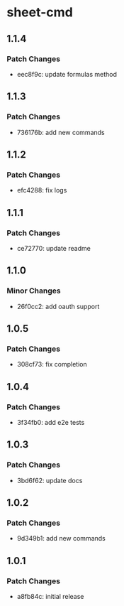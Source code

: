 # sheet-cmd

## 1.1.4

### Patch Changes

- eec8f9c: update formulas method

## 1.1.3

### Patch Changes

- 736176b: add new commands

## 1.1.2

### Patch Changes

- efc4288: fix logs

## 1.1.1

### Patch Changes

- ce72770: update readme

## 1.1.0

### Minor Changes

- 26f0cc2: add oauth support

## 1.0.5

### Patch Changes

- 308cf73: fix completion

## 1.0.4

### Patch Changes

- 3f34fb0: add e2e tests

## 1.0.3

### Patch Changes

- 3bd6f62: update docs

## 1.0.2

### Patch Changes

- 9d349b1: add new commands

## 1.0.1

### Patch Changes

- a8fb84c: initial release
